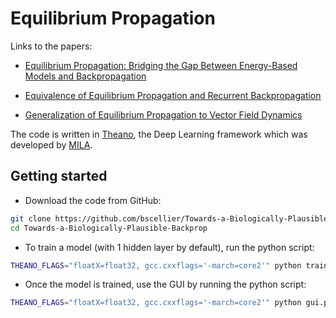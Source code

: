 # Equilibrium Propagation
Links to the papers:

* [Equilibrium Propagation: Bridging the Gap Between Energy-Based Models and Backpropagation](https://www.frontiersin.org/articles/10.3389/fncom.2017.00024/full)

* [Equivalence of Equilibrium Propagation and Recurrent Backpropagation](https://arxiv.org/abs/1711.08416)

* [Generalization of Equilibrium Propagation to Vector Field Dynamics](https://arxiv.org/abs/1808.04873)

The code is written in [Theano](https://github.com/Theano/Theano), the Deep Learning framework which was developed by [MILA](https://mila.umontreal.ca/en/).

## Getting started
* Download the code from GitHub:
```bash
git clone https://github.com/bscellier/Towards-a-Biologically-Plausible-Backprop
cd Towards-a-Biologically-Plausible-Backprop
```
* To train a model (with 1 hidden layer by default), run the python script:
``` bash
THEANO_FLAGS="floatX=float32, gcc.cxxflags='-march=core2'" python train_model.py
```
* Once the model is trained, use the GUI by running the python script:
``` bash
THEANO_FLAGS="floatX=float32, gcc.cxxflags='-march=core2'" python gui.py net1
```
